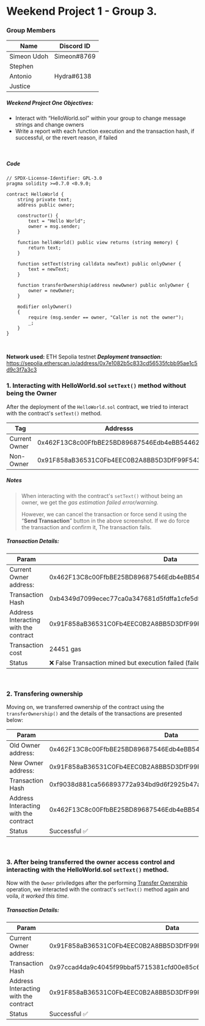 # Weekend Project 1 - Group 3.

### Group Members
| Name      | Discord ID |
| --------- | -----------|
| Simeon Udoh | Simeon#8769 |
|Stephen| |
| Antonio | Hydra#6138 |
|Justice||

##### Weekend Project One Objectives:

- Interact with “HelloWorld.sol” within your group to change message strings and change owners
- Write a report with each function execution and the transaction hash, if successful, or the revert reason, if failed

<br>

##### Code
``` solidity
// SPDX-License-Identifier: GPL-3.0
pragma solidity >=0.7.0 <0.9.0;

contract HelloWorld {
    string private text;
    address public owner;

    constructor() {
        text = "Hello World";
        owner = msg.sender;
    }

    function helloWorld() public view returns (string memory) {
        return text;
    }

    function setText(string calldata newText) public onlyOwner {
        text = newText;
    }

    function transferOwnership(address newOwner) public onlyOwner {
        owner = newOwner;
    }

    modifier onlyOwner()
    {
        require (msg.sender == owner, "Caller is not the owner");
        _;
    }
}
```

<br>


**Network used:** ETH Sepolia testnet
***Deployment transaction*:** https://sepolia.etherscan.io/address/0x7e1082b5c833cd56535fcbb95ae1c5d9c3f7a3c3

### 1.  Interacting with HelloWorld.sol `setText()` method without being the Owner

After the deployment of the `HelloWorld.sol` contract, we tried to interact with the contract's `setText()` method. 

| Tag |  Addresss |
| ---- |  ------------- |
| Current Owner | 0x462F13C8c00FfbBE25BD89687546Edb4eBB54462 |
| Non-Owner | 0x91F858aB36531C0Fb4EEC0B2A8BB5D3DfF99F543 |

##### Notes
>When interacting with the contract's `setText()` without being an owner, we get the *gas estimation failed error/warning.*
>
>However, we can cancel the transaction or force send it using the “**Send Transaction**” button in the above screenshot. If we do force the transaction and confirm it, The transaction fails. 



##### Transaction Details: 
| Param | Data
| ---------------------- | ---------------|
| Current Owner address: | 0x462F13C8c00FfbBE25BD89687546Edb4eBB54462 |
| Transaction Hash  |  0xb4349d7099ecec77ca0a347681d5fdffa1cfe5d54bdec51fb2a1953bc3b21c43 |
| Address Interacting with the contract |  0x91F858aB36531C0Fb4EEC0B2A8BB5D3DfF99F543 |
| Transaction cost | 24451 gas |
| Status | ❌ False Transaction mined but execution failed (failed tx). | 

<br>

### 2.  Transfering ownership

Moving on, we transferred ownership of the contract using the `transferOwnership()` and the details of the transactions are presented below: 

| Param | Data
| ---------------------- | ---------------|
| Old Owner address: | 0x462F13C8c00FfbBE25BD89687546Edb4eBB54462 |
| New Owner address: | 0x91F858aB36531C0Fb4EEC0B2A8BB5D3DfF99F543 |
| Transaction Hash  |  0xf9038d881ca566893772a934bd9d6f2925b47a0e9d7fc6af7ca2a030aa0f2dad |
| Address Interacting with the contract |  0x462F13C8c00FfbBE25BD89687546Edb4eBB54462 |
| Status | Successful ✅ |
 
<br>

### 3. After being transferred the owner access control and interacting with the HelloWorld.sol `setText()`  method. 

Now with the `Owner` priviledges after the performing [Transfer Ownership](#2-transfering-ownership) operation, we interacted with the contract's `setText()` method again and voila, *it worked this time*.


##### Transaction Details: 
| Param | Data
| ---------------------- | ---------------|
| Current Owner address: | 0x91F858aB36531C0Fb4EEC0B2A8BB5D3DfF99F543 |
| Transaction Hash  |  0x97ccad4da9c4045f99bbaf5715381cfd00e85c6a8411bdbec461cb4ead887943 |
| Address Interacting with the contract |  0x91F858aB36531C0Fb4EEC0B2A8BB5D3DfF99F543 |
| Status | Successful ✅ | 



